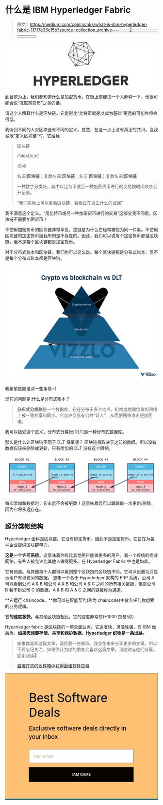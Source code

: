# 什么是 IBM Hyperledger Fabric

> 原文：<https://medium.com/coinmonks/what-is-ibm-hyperledger-fabric-117f7e36c15b?source=collection_archive---------2----------------------->

![](img/9100953b85609c040c1a9e15a1d17305.png)

到目前为止，我们都知道什么是加密货币。在街上随便找一个人解释一下，他很可能会说“互联网货币”之类的话。

请这个人解释什么是区块链。它走得比“比特币就是以此为基础”更远的可能性将会很低。

我听到不同的人对区块链有不同的定义。显然，在这一点上没有真正的共识。当我谷歌“定义区块链”时，它给我

> 区块链
> 
> /ˈblɒktʃeɪn/
> 
> *名词*
> 
> 名词:**区块链**；复数名词:**区块链**；名词:**区块链**；复数名词:**区块链**
> 
> 一种数字分类账，其中以比特币或另一种加密货币进行的交易按时间顺序公开记录。
> 
> “我们实际上可以看看区块链，看看正在发生什么的证据”

我不满意这个定义。“用比特币或另一种加密货币进行的交易”这部分我不同意。区块链不需要加密货币！

不使用加密货币的区块链非常罕见。这就是为什么它经常被视为同一件事。不使用区块链的加密货币据我所知是不存在的。因此，我们可以说每个加密货币都是区块链，但不是每个区块链都是加密货币。

对于分布式账本和区块链，我们也可以这么说。每个区块链都是分布式账本，但不是每个分布式账本都是区块链。

![](img/d118b6145ea03117ee9c5b72ca9ab092.png)

我希望这能澄清一些事情:-)

现在的问题是:什么是分布式账本？

> **分布式分类账**是一个数据库，它在分布于多个地点、机构或地理位置的网络上被一致共享和同步。它允许交易有公共“证人”，从而使网络攻击更加困难。

我可以接受这个定义。分布式分类帐(DLT)是一种分布式数据库。

那么是什么让区块链不同于 DLT 将军呢？
区块链将取决于之前的数据。所以没有数据应该被删除或更新，只有附加的 DLT 没有这个限制。

![](img/3f6eb508144a159c6111063a5967db91.png)

每次添加新数据时，它永远不会被更改！这意味着您可以跟踪每一次更新/删除，因为它将永远存在。

## 超分类帐结构

Hyperledger 面料是区块链。它没有绑定货币，因此不是加密货币。它旨在为各种企业提供区块链电力。

**这是一个许可系统**。这意味着你有比其他用户能做更多的用户。看一个传统的商业网络。有些人被允许比其他人做得更多。在 Hyperledger Fabric 中也是如此。

它有频道。与其他每个人都可以看到整个区块链的区块链不同，它可以设置为只显示用户有权访问的数据。
想象一个基于 Hyperledger 架构的 ERP 系统。公司 A 可以看到公司 A & B 和公司 A & B 和公司 A & C 之间的所有相关数据，但是公司 B 看不到公司 C 的数据。A & B 和 A & C 之间的链接称为通道。

**它运行 chaincode。**你可以在智能契约(称为 chaincode)中放入任何你想要的业务逻辑。

**它的速度极快**。与其他区块链相比，它的速度非常快(+1000 交易/秒)

Hyperledger fabric 是区块链的一项全面业务。它速度快，灵活性强，有 IBM 做后盾。**如果您想要存储、共享和保护数据。Hyperledger 织物是一条出路。**

> 如果你喜欢这篇文章，请给我一些掌声。我会在未来分享更多的文章，所以不要忘记关注，如果你认为你的朋友会喜欢这篇文章，请随时与他们分享。感谢阅读👐

> [直接在您的收件箱中获得最佳软件交易](https://coincodecap.com/?utm_source=coinmonks)

[![](img/7c0b3dfdcbfea594cc0ae7d4f9bf6fcb.png)](https://coincodecap.com/?utm_source=coinmonks)